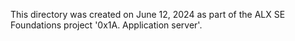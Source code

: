 This directory was created on June 12, 2024 as part of the ALX SE Foundations
project '0x1A. Application server'.
